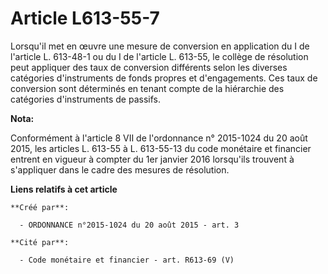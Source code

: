 # Article L613-55-7

Lorsqu'il met en œuvre une mesure de conversion en application du I de l'article L. 613-48-1 ou du I de l'article L. 613-55,
le collège de résolution peut appliquer des taux de conversion différents selon les diverses catégories d'instruments de
fonds propres et d'engagements. Ces taux de conversion sont déterminés en tenant compte de la hiérarchie des catégories
d'instruments de passifs.

**Nota:**

Conformément à l'article 8 VII de l'ordonnance n° 2015-1024 du 20 août 2015, les articles L. 613-55 à L. 613-55-13 du code
monétaire et financier entrent en vigueur à compter du 1er janvier 2016 lorsqu'ils trouvent à s'appliquer dans le cadre des
mesures de résolution.

**Liens relatifs à cet article**

	**Créé par**:

	  - ORDONNANCE n°2015-1024 du 20 août 2015 - art. 3

	**Cité par**:

	  - Code monétaire et financier - art. R613-69 (V)

